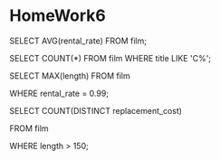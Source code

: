 # HomeWork6


SELECT AVG(rental_rate) FROM film;


SELECT COUNT(*) FROM film WHERE title LIKE 'C%';


SELECT MAX(length) FROM film

WHERE rental_rate = 0.99;


SELECT COUNT(DISTINCT replacement_cost)

FROM film

WHERE length > 150;
